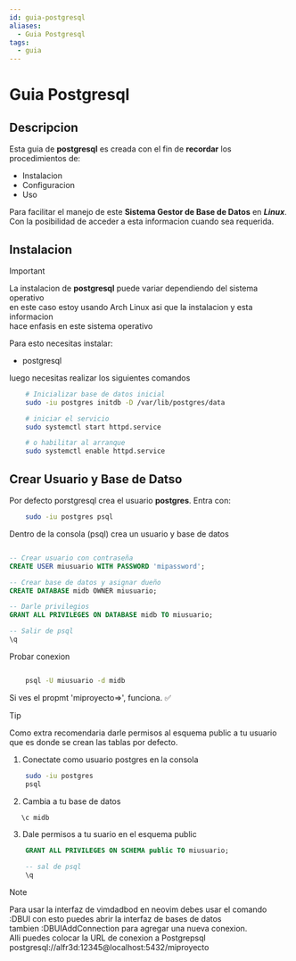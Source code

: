 ```yaml
---
id: guia-postgresql
aliases:
  - Guia Postgresql
tags:
  - guia
---
```


# Guia Postgresql

## Descripcion

Esta guia de **postgresql** es creada con el fin de **recordar** los procedimientos de:

- Instalacion
- Configuracion
- Uso

Para facilitar el manejo de este **Sistema Gestor de Base de Datos** en **_Linux_**. Con la posibilidad de acceder a esta
informacion cuando sea requerida.

## Instalacion

> [!important]
> La instalacion de **postgresql** puede variar dependiendo del sistema operativo  
> en este caso estoy usando Arch Linux asi que la instalacion y esta informacion  
> hace enfasis en este sistema operativo

Para esto necesitas instalar:

- postgresql

luego necesitas realizar los siguientes comandos

```bash
    # Inicializar base de datos inicial
    sudo -iu postgres initdb -D /var/lib/postgres/data

    # iniciar el servicio
    sudo systemctl start httpd.service

    # o habilitar al arranque
    sudo systemctl enable httpd.service

```

## Crear Usuario y Base de Datso

Por defecto porstgresql crea el usuario **postgres**. Entra con:

```bash
    sudo -iu postgres psql

```

Dentro de la consola (psql) crea un usuario y base de datos

```sql

-- Crear usuario con contraseña
CREATE USER miusuario WITH PASSWORD 'mipassword';

-- Crear base de datos y asignar dueño
CREATE DATABASE midb OWNER miusuario;

-- Darle privilegios
GRANT ALL PRIVILEGES ON DATABASE midb TO miusuario;

-- Salir de psql
\q

```

Probar conexion

```bash

    psql -U miusuario -d midb

```

Si ves el propmt 'miproyecto=>', funciona. ✅

> [!tip]
> Como extra recomendaria darle permisos al esquema public a tu usuario  
> que es donde se crean las tablas por defecto.

1. Conectate como usuario postgres en la consola

```bash
    sudo -iu postgres
    psql

```

2. Cambia a tu base de datos

```sql
   \c midb

```

3. Dale permisos a tu suario en el esquema public

```sql
    GRANT ALL PRIVILEGES ON SCHEMA public TO miusuario;

    -- sal de psql
    \q

```

> [!note]
> Para usar la interfaz de vimdadbod en neovim debes usar el comando  
> :DBUI con esto puedes abrir la interfaz de bases de datos  
> tambien :DBUIAddConnection para agregar una nueva conexion.  
> Alli puedes colocar la URL de conexion a Postgrepsql  
> postgresql://alfr3d:12345@localhost:5432/miproyecto
